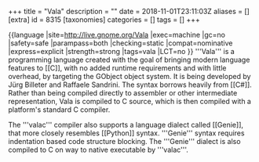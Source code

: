 +++
title = "Vala"
description = ""
date = 2018-11-01T23:11:03Z
aliases = []
[extra]
id = 8315
[taxonomies]
categories = []
tags = []
+++

{{language
|site=http://live.gnome.org/Vala
|exec=machine
|gc=no
|safety=safe
|parampass=both
|checking=static
|compat=nominative
|express=explicit
|strength=strong
|tags=vala
|LCT=no
}}
'''Vala''' is a programming language created with the goal of bringing modern language features to [[C]], with no added runtime requirements and with little overhead, by targeting the GObject object system. It is being developed by Jürg Billeter and Raffaele Sandrini. The syntax borrows heavily from [[C#]]. Rather than being compiled directly to assembler or other intermediate representation, Vala is compiled to C source, which is then compiled with a platform's standard C compiler.

The '''valac''' compiler also supports a language dialect called [[Genie]], that more closely resembles [[Python]] syntax.  '''Genie''' syntax requires indentation based code structure blocking.  The '''Genie''' dialect is also compiled to C on way to native executable by '''valac'''.
